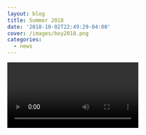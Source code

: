 ```yaml
---
layout: blog
title: Summer 2018
date: '2018-10-02T22:49:29-04:00'
cover: /images/boy2018.png
categories:
  - news
---
```

<style>

.video-container {

 object-fit: scale-down;
}

.video-container video {
  width: auto;
  height: auto;

}

</style>

<div class="video-container">

  <video controls="controls" src="/images/Summer2018.mov" type="video/mov">

  </video>

</div>
